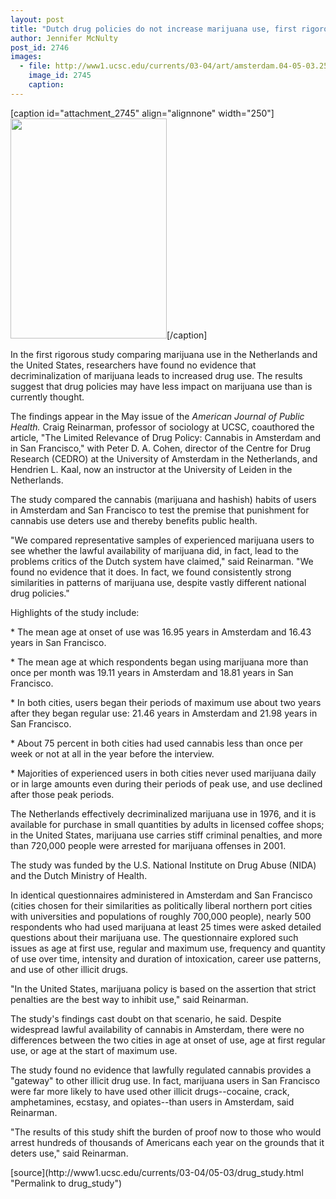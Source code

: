 ```yaml
---
layout: post
title: "Dutch drug policies do not increase marijuana use, first rigorous comparative study finds"
author: Jennifer McNulty
post_id: 2746
images:
  - file: http://www1.ucsc.edu/currents/03-04/art/amsterdam.04-05-03.250.jpg
    image_id: 2745
    caption: 
---
```


[caption id="attachment_2745" align="alignnone" width="250"]<a href="http://localhost/mysite/wp-content/uploads/2004/05/amsterdam.04-05-03.250.jpg"><img class="size-full wp-image-2745" src="http://localhost/mysite/wp-content/uploads/2004/05/amsterdam.04-05-03.250.jpg" alt="" width="250" height="352" /></a>[/caption]
<p>
  In the first rigorous study comparing marijuana use in the Netherlands and the United States, researchers have found no evidence that decriminalization of marijuana leads to increased drug use. The results suggest that drug policies may have less impact on marijuana use than is currently thought.<br>
</p>
<p>
  The findings appear in the May issue of the <i>American Journal of Public Health.</i> Craig Reinarman, professor of sociology at UCSC, coauthored the article, "The Limited Relevance of Drug Policy: Cannabis in Amsterdam and in San Francisco," with Peter D. A. Cohen, director of the Centre for Drug Research (CEDRO) at the University of Amsterdam in the Netherlands, and Hendrien L. Kaal, now an instructor at the University of Leiden in the Netherlands.<br>
</p>
<p>
  The study compared the cannabis (marijuana and hashish) habits of users in Amsterdam and San Francisco to test the premise that punishment for cannabis use deters use and thereby benefits public health.<br>
</p>
<p>
  "We compared representative samples of experienced marijuana users to see whether the lawful availability of marijuana did, in fact, lead to the problems critics of the Dutch system have claimed," said Reinarman. "We found no evidence that it does. In fact, we found consistently strong similarities in patterns of marijuana use, despite vastly different national drug policies."<br>
</p>
<p>
  Highlights of the study include:<br>
</p>
<p>
  * The mean age at onset of use was 16.95 years in Amsterdam and 16.43 years in San Francisco.<br>
</p>
<p>
  * The mean age at which respondents began using marijuana more than once per month was 19.11 years in Amsterdam and 18.81 years in San Francisco.<br>
</p>
<p>
  * In both cities, users began their periods of maximum use about two years after they began regular use: 21.46 years in Amsterdam and 21.98 years in San Francisco.<br>
</p>
<p>
  * About 75 percent in both cities had used cannabis less than once per week or not at all in the year before the interview.<br>
</p>
<p>
  * Majorities of experienced users in both cities never used marijuana daily or in large amounts even during their periods of peak use, and use declined after those peak periods.<br>
</p>
<p>
  The Netherlands effectively decriminalized marijuana use in 1976, and it is available for purchase in small quantities by adults in licensed coffee shops; in the United States, marijuana use carries stiff criminal penalties, and more than 720,000 people were arrested for marijuana offenses in 2001.<br>
</p>
<p>
  The study was funded by the U.S. National Institute on Drug Abuse (NIDA) and the Dutch Ministry of Health.<br>
</p>
<p>
  In identical questionnaires administered in Amsterdam and San Francisco (cities chosen for their similarities as politically liberal northern port cities with universities and populations of roughly 700,000 people), nearly 500 respondents who had used marijuana at least 25 times were asked detailed questions about their marijuana use. The questionnaire explored such issues as age at first use, regular and maximum use, frequency and quantity of use over time, intensity and duration of intoxication, career use patterns, and use of other illicit drugs.<br>
</p>
<p>
  "In the United States, marijuana policy is based on the assertion that strict penalties are the best way to inhibit use," said Reinarman.<br>
</p>
<p>
  The study's findings cast doubt on that scenario, he said. Despite widespread lawful availability of cannabis in Amsterdam, there were no differences between the two cities in age at onset of use, age at first regular use, or age at the start of maximum use.<br>
</p>
<p>
  The study found no evidence that lawfully regulated cannabis provides a "gateway" to other illicit drug use. In fact, marijuana users in San Francisco were far more likely to have used other illicit drugs--cocaine, crack, amphetamines, ecstasy, and opiates--than users in Amsterdam, said Reinarman.<br>
</p>
<p>
  "The results of this study shift the burden of proof now to those who would arrest hundreds of thousands of Americans each year on the grounds that it deters use," said Reinarman.<br>
</p>
[source](http://www1.ucsc.edu/currents/03-04/05-03/drug_study.html "Permalink to drug_study")
